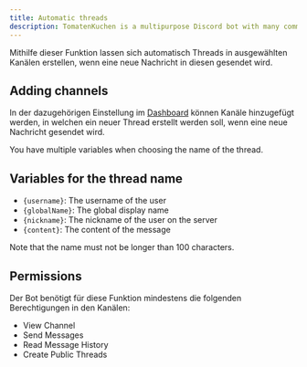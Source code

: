 ```yaml
---
title: Automatic threads
description: TomatenKuchen is a multipurpose Discord bot with many common and innovative features for your server. Mit der automatischen Erstellung von Threads können z. B. Diskussionskanäle oder Bugreport-Kanäle übersichtlicher gestaltet werden.
---
```


Mithilfe dieser Funktion lassen sich automatisch Threads in ausgewählten Kanälen erstellen, wenn eine neue Nachricht in diesen gesendet wird.

## Adding channels

In der dazugehörigen Einstellung im [Dashboard](https://tomatenkuchen.com/dashboard/settings) können Kanäle hinzugefügt werden, in welchen ein neuer Thread erstellt werden soll, wenn eine neue Nachricht gesendet wird.

You have multiple variables when choosing the name of the thread.

## Variables for the thread name

- `{username}`: The username of the user
- `{globalName}`: The global display name
- `{nickname}`: The nickname of the user on the server
- `{content}`: The content of the message

Note that the name must not be longer than 100 characters.

## Permissions

Der Bot benötigt für diese Funktion mindestens die folgenden Berechtigungen in den Kanälen:
- View Channel
- Send Messages
- Read Message History
- Create Public Threads
